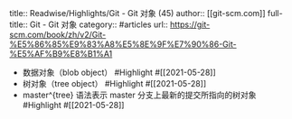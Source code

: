 title:: Readwise/Highlights/Git - Git 对象 (45)
author:: [[git-scm.com]]
full-title:: Git - Git 对象
category:: #articles
url:: https://git-scm.com/book/zh/v2/Git-%E5%86%85%E9%83%A8%E5%8E%9F%E7%90%86-Git-%E5%AF%B9%E8%B1%A1

- 数据对象（blob object） #Highlight #[[2021-05-28]]
- 树对象（tree object） #Highlight #[[2021-05-28]]
- master^{tree} 语法表示 master 分支上最新的提交所指向的树对象 #Highlight #[[2021-05-28]]